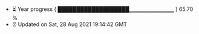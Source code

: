 - ⏳ Year progress { ███████████████████▁▁▁▁▁▁▁▁▁▁▁ } 65.70 %
- ⏰ Updated on Sat, 28 Aug 2021 19:14:42 GMT

